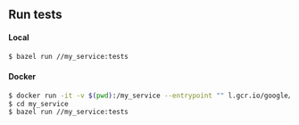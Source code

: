 ## Run tests

#### Local

```bash
$ bazel run //my_service:tests
```

#### Docker

```bash
$ docker run -it -v $(pwd):/my_service --entrypoint "" l.gcr.io/google/bazel:2.2.0 /bin/bash
$ cd my_service
$ bazel run //my_service:tests
```
